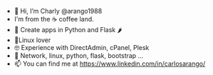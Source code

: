 - 👋 Hi, I’m Charly @arango1988
- I'm from the ☕ coffee land.
- 🐍 Create apps in Python and Flask 🌶️
- 🐧Linux lover
- 🤓 Experience with DirectAdmin, cPanel, Plesk
- 🚀 Network, linux, python, flask, bootstrap ...
- 📫 You can find me at https://www.linkedin.com/in/carlosarango/
<!---
arango1988/arango1988 is a ✨ special ✨ repository because its `README.md` (this file) appears on your GitHub profile.
You can click the Preview link to take a look at your changes.
--->
